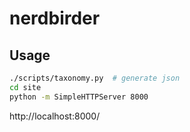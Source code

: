 # nerdbirder

## Usage

```sh
./scripts/taxonomy.py  # generate json
cd site
python -m SimpleHTTPServer 8000
```

http://localhost:8000/

